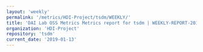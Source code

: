 ```yaml
---
layout: 'weekly'
permalink: '/metrics/HDI-Project/tsdm/WEEKLY/'
title: 'DAI Lab OSS Metrics Metrics report for tsdm | WEEKLY-REPORT-2019-01-13'
organization: 'HDI-Project'
repository: 'tsdm'
current_date: '2019-01-13'
---
```

